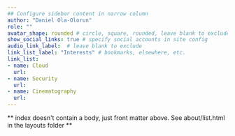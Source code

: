 ```yaml
---
## Configure sidebar content in narrow column
author: "Daniel Ola-Olorun"
role: ""
avatar_shape: rounded # circle, square, rounded, leave blank to exclude
show_social_links: true # specify social accounts in site config
audio_link_label:  # leave blank to exclude
link_list_label: "Interests" # bookmarks, elsewhere, etc.
link_list:
- name: Cloud
  url: 
- name: Security
  url: 
- name: Cinematography
  url: 
---
```


** index doesn't contain a body, just front matter above.
See about/list.html in the layouts folder **
